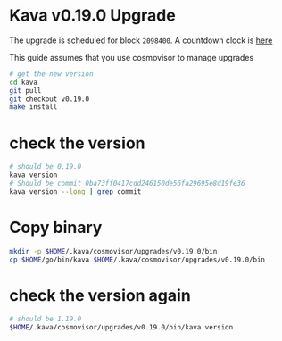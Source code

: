 # Kava v0.19.0 Upgrade

The upgrade is scheduled for block `2098400`. A countdown clock is [here](https://www.mintscan.io/kava/blocks/2098400)

This guide assumes that you use cosmovisor to manage upgrades

```bash
# get the new version
cd kava
git pull
git checkout v0.19.0
make install
```

# check the version

```bash
# should be 0.19.0
kava version
# Should be commit 0ba73ff0417cdd246150de56fa29695e8d19fe36
kava version --long | grep commit
```

# Copy binary

```bash
mkdir -p $HOME/.kava/cosmovisor/upgrades/v0.19.0/bin
cp $HOME/go/bin/kava $HOME/.kava/cosmovisor/upgrades/v0.19.0/bin
```

# check the version again

```bash
# should be 1.19.0
$HOME/.kava/cosmovisor/upgrades/v0.19.0/bin/kava version
```
